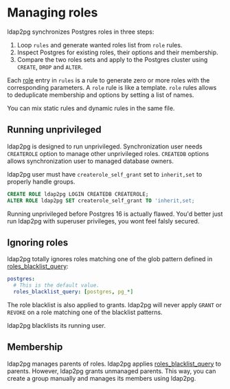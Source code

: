 <h1>Managing roles</h1>

ldap2pg synchronizes Postgres roles in three steps:

1. Loop `rules` and generate wanted roles list from `role` rules.
2. Inspect Postgres for existing roles, their options and their membership.
3. Compare the two roles sets and apply to the Postgres cluster using `CREATE`,
   `DROP` and `ALTER`.

Each [role] entry in `rules` is a rule to generate zero or more roles with the corresponding parameters.
A `role` rule is like a template.
`role` rules allows to deduplicate membership and options by setting a list of names.

You can mix static rules and dynamic rules in the same file.

[role]: config.md#rules-role


## Running unprivileged

ldap2pg is designed to run unprivileged.
Synchronization user needs `CREATEROLE` option to manage other unprivileged roles.
`CREATEDB` options allows synchronization user to managed database owners.

ldap2pg user must have `createrole_self_grant` set to `inherit,set` to properly handle groups.

``` sql
CREATE ROLE ldap2pg LOGIN CREATEDB CREATEROLE;
ALTER ROLE ldap2pg SET createrole_self_grant TO 'inherit,set;
```

Running unprivileged before Postgres 16 is actually flawed.
You'd better just run ldap2pg with superuser privileges, you wont feel falsly secured.


## Ignoring roles

ldap2pg totally ignores roles matching one of the glob pattern defined in [roles_blacklist_query]:

``` yaml
postgres:
  # This is the default value.
  roles_blacklist_query: [postgres, pg_*]
```

The role blacklist is also applied to grants.
ldap2pg will never apply `GRANT` or `REVOKE` on a role matching one of the blacklist patterns.

[roles_blacklist_query]: config.md#postgres-roles-blacklist-query

ldap2pg blacklists its running user.


## Membership

ldap2pg manages parents of roles.
ldap2pg applies [roles_blacklist_query] to parents.
However, ldap2pg grants unmanaged parents.
This way, you can create a group manually and manages its members using ldap2pg.
